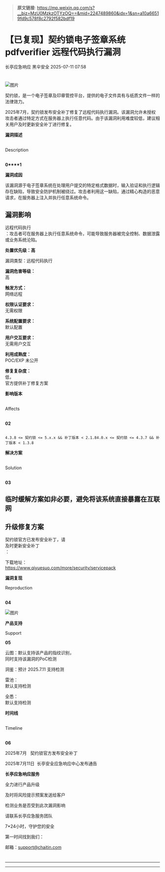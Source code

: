 > **原文链接**: https://mp.weixin.qq.com/s?__biz=MzU0MzkzOTYzOQ==&mid=2247489860&idx=1&sn=a10a66519fd9c578f8c2792f582bdf19

#  【已复现】契约锁电子签章系统 pdfverifier 远程代码执行漏洞  
长亭应急响应  黑伞安全   2025-07-11 07:58  
  
#   
  
![图片](https://mmbiz.qpic.cn/sz_mmbiz_png/FOh11C4BDicQOb3OCkynwqpfctBCGH3WxsLsXpcXiciazfZxjQktShM0NnZqrVpictrLNMxKWlEGOmJBe7jCsC47rA/640?wx_fmt=png&from=appmsg&tp=webp&wxfrom=5&wx_lazy=1 "")  
  
  
契约锁，是一个电子签章及印章管控平台，提供的电子文件具有与纸质文件一样的法律效力。  
  
  
2025年7月，契约锁发布安全补丁修复了远程代码执行漏洞。该漏洞允许未授权攻击者通过特定方式在服务器上执行任意代码。由于该漏洞利用难度较低，建议相关用户及时更新安全补丁进行修复。  
  
  
**漏洞描述**  
  
   
Description  
   
  
  
  
**0****1**  
  
**漏洞成因**  
  
该漏洞源于电子签章系统在处理用户提交的特定格式数据时，输入验证和执行逻辑存在缺陷，导致安全防护机制被绕过。攻击者利用这一缺陷，通过精心构造的恶意请求，在服务器上注入并执行任意系统命令。  
  
## 漏洞影响  
  
远程代码执行  
：攻击者可在服务器上执行任意系统命令，可能导致服务器被完全控制、数据泄露或业务系统沦陷。  
  
  
**处置优先级：高**  
  
漏洞类型：远程代码执行  
  
**漏洞危害等级：**  
高  
  
**触发方式：**  
网络远程  
  
**权限认证要求：**  
无需权限  
  
**系统配置要求：**  
默认配置  
  
**用户交互要求：**  
无需用户交互  
  
**利用成熟度：**  
POC/EXP 未公开  
  
**修复复杂度：**  
低，  
官方提供补丁修复方案  
  
  
  
  
  
**影响版本**  
  
   
Affects  
   
  
  
  
**02**  

```

4.3.8 <= 契约锁 <= 5.x.x && 补丁版本 < 2.1.84.0.x <= 契约锁 <= 4.3.7 && 补丁版本 < 1.3.8

```

  
**解决方案**  
  
   
Solution  
   
  
  
  
**03**  
  
##   
  
## 临时缓解方案如非必要，避免将该系统直接暴露在互联网  
  
## 升级修复方案  
  
契约锁官方已发布安全补丁，请  
及时更新安全补丁  
：  
  
下载地址：  
https://www.qiyuesuo.com/more/security/servicepack  
  
  
  
**漏洞复现**  
  
Reproduction  
   
  
  
  
**04**  
  
  
![图片](https://mmbiz.qpic.cn/sz_mmbiz_png/FOh11C4BDicQOb3OCkynwqpfctBCGH3WxMdAkagltyXI64ZaOzcGoTpSgnXP5xOjFTzFDntjUZ50WuHEZXJAvRA/640?wx_fmt=png&from=appmsg&tp=webp&wxfrom=5&wx_lazy=1 "")  
  
  
  
**产品支持**  
  
Support  
  
  
  
**05**  
  
云图：默认支持该产品的指纹识别，  
同时支持该漏洞的PoC检测  
  
洞鉴：预计 2025.7.11 支持检测  
  
雷池：  
默认支持检测  
  
全悉：  
默认支持检测  
  
  
  
**时间线**  
  
   
Timeline  
   
  
  
  
**06**  
  
2025年7月   契约锁官方发布安全补丁  
  
2025年7月11日  长亭安全应急响应中心发布通告  
  
  
  
**长亭应急响应服务**  
  
  
  
  
全力进行产品升级  
  
及时将风险提示预案发送给客户  
  
检测业务是否受到此次漏洞影响  
  
请联系长亭应急服务团队  
  
7*24小时，守护您的安全  
  
  
第一时间找到我们：  
  
邮箱：support@chaitin.com  
  
  
#   
  
  
  
  
  
  
****  
****  
  
  
